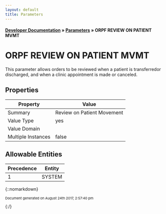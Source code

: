 ```yaml
---
layout: default
title: Parameters
---
```


#### [Developer Documentation](../index) &#187; [Parameters](TableOfContents) &#187; ORPF REVIEW ON PATIENT MVMT<br/>
# ORPF REVIEW ON PATIENT MVMT

This parameter allows orders to be reviewed when a patient is transferredor discharged, and when a clinic appointment is made or canceled.

## Properties

Property | Value
--- | ---
Summary | Review on Patient Movement
Value Type | yes
Value Domain | 
Multiple Instances | false

## Allowable Entities

Precedence | Entity
--- | ---
1 | SYSTEM

{::nomarkdown} <br/><p style="font-size: 11px">Document generated on August 24th 2017, 2:57:40 pm</p>{:/}
